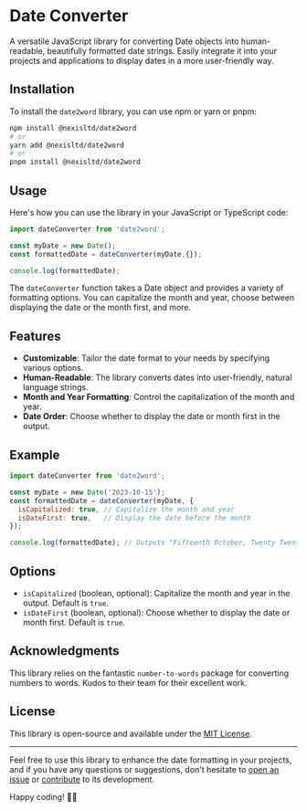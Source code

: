 # Date Converter

A versatile JavaScript library for converting Date objects into human-readable, beautifully formatted date strings. Easily integrate it into your projects and applications to display dates in a more user-friendly way.

## Installation

To install the `date2word` library, you can use npm or yarn or pnpm:

```bash
npm install @nexisltd/date2word
# or
yarn add @nexisltd/date2word
# or
pnpm install @nexisltd/date2word
```

## Usage

Here's how you can use the library in your JavaScript or TypeScript code:

```javascript
import dateConverter from 'date2word';

const myDate = new Date();
const formattedDate = dateConverter(myDate,{});

console.log(formattedDate);
```

The `dateConverter` function takes a Date object and provides a variety of formatting options. You can capitalize the month and year, choose between displaying the date or the month first, and more.

## Features

- **Customizable**: Tailor the date format to your needs by specifying various options.
- **Human-Readable**: The library converts dates into user-friendly, natural language strings.
- **Month and Year Formatting**: Control the capitalization of the month and year.
- **Date Order**: Choose whether to display the date or month first in the output.

## Example

```javascript
import dateConverter from 'date2word';

const myDate = new Date('2023-10-15');
const formattedDate = dateConverter(myDate, {
  isCapitalized: true, // Capitalize the month and year
  isDateFirst: true,   // Display the date before the month
});

console.log(formattedDate); // Outputs "Fifteenth October, Twenty Twenty-Three"
```

## Options

- `isCapitalized` (boolean, optional): Capitalize the month and year in the output. Default is `true`.
- `isDateFirst` (boolean, optional): Choose whether to display the date or month first. Default is `true`.

## Acknowledgments

This library relies on the fantastic `number-to-words` package for converting numbers to words. Kudos to their team for their excellent work.

## License

This library is open-source and available under the [MIT License](LICENSE).

---

Feel free to use this library to enhance the date formatting in your projects, and if you have any questions or suggestions, don't hesitate to [open an issue](https://github.com/nexisltd/date2word/issues) or [contribute](https://github.com/nexisltd/date2word/pulls) to its development.

Happy coding! 📅🚀
